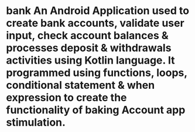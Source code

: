 # bank An Android Application used to create bank accounts, validate user input, check account balances & processes deposit & withdrawals activities using Kotlin language. It programmed using functions, loops, conditional statement & when expression to create the functionality of baking Account app stimulation. 
